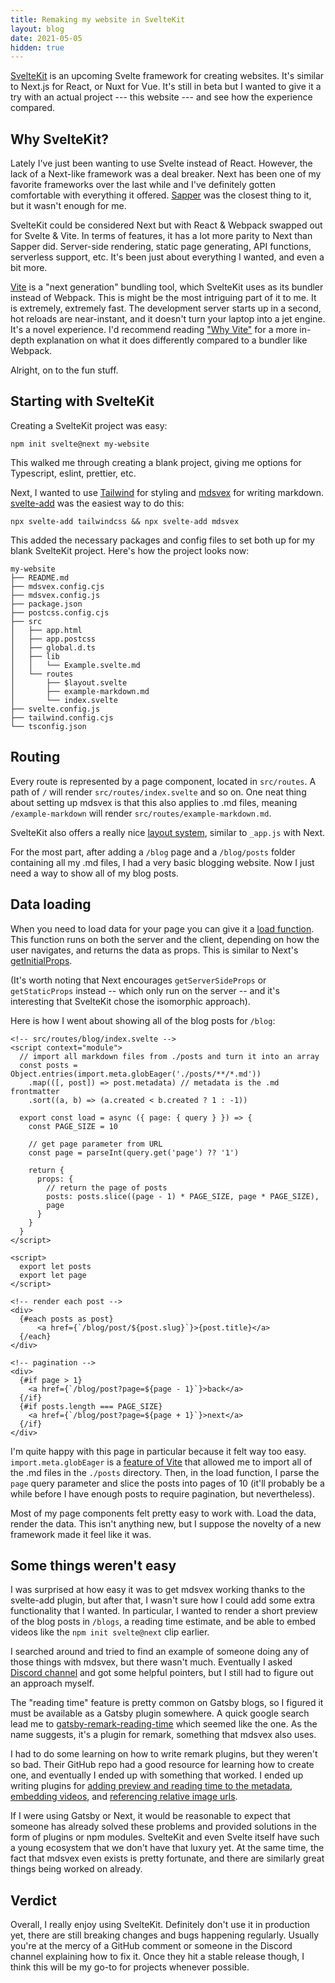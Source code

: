 ```yaml
---
title: Remaking my website in SvelteKit
layout: blog
date: 2021-05-05
hidden: true
---
```


[SvelteKit](https://kit.svelte.dev) is an upcoming Svelte framework for creating websites. It's similar to Next.js for React, or Nuxt for Vue. It's still in beta but I wanted to give it a try with an actual project --- this website --- and see how the experience compared.

## Why SvelteKit?

Lately I've just been wanting to use Svelte instead of React. However, the lack of a Next-like framework was a deal breaker. Next has been one of my favorite frameworks over the last while and I've definitely gotten comfortable with everything it offered. [Sapper](https://sapper.dev) was the closest thing to it, but it wasn't enough for me.

SvelteKit could be considered Next but with React & Webpack swapped out for Svelte & Vite. In terms of features, it has a lot more parity to Next than Sapper did. Server-side rendering, static page generating, API functions, serverless support, etc. It's been just about everything I wanted, and even a bit more.

[Vite](https://vitejs.dev) is a "next generation" bundling tool, which SvelteKit uses as its bundler instead of Webpack. This is might be the most intriguing part of it to me. It is extremely, extremely fast. The development server starts up in a second, hot reloads are near-instant, and it doesn't turn your laptop into a jet engine. It's a novel experience. I'd recommend reading ["Why Vite"](https://vitejs.dev/guide/why.html) for a more in-depth explanation on what it does differently compared to a bundler like Webpack.

Alright, on to the fun stuff.

## Starting with SvelteKit

Creating a SvelteKit project was easy:

```
npm init svelte@next my-website
```

This walked me through creating a blank project, giving me options for Typescript, eslint, prettier, etc.

Next, I wanted to use [Tailwind](https://tailwindcss.com) for styling and [mdsvex](https://mdsvex.pngwn.io) for writing markdown. [svelte-add](https://github.com/svelte-add/svelte-add) was the easiest way to do this:

```
npx svelte-add tailwindcss && npx svelte-add mdsvex
```

This added the necessary packages and config files to set both up for my blank SvelteKit project. Here's how the project looks now:

```
my-website
├── README.md
├── mdsvex.config.cjs
├── mdsvex.config.js
├── package.json
├── postcss.config.cjs
├── src
│   ├── app.html
│   ├── app.postcss
│   ├── global.d.ts
│   ├── lib
│   │   └── Example.svelte.md
│   └── routes
│       ├── $layout.svelte
│       ├── example-markdown.md
│       └── index.svelte
├── svelte.config.js
├── tailwind.config.cjs
└── tsconfig.json
```

## Routing

Every route is represented by a page component, located in `src/routes`. A path of `/` will render `src/routes/index.svelte` and so on. One neat thing about setting up mdsvex is that this also applies to .md files, meaning `/example-markdown` will render `src/routes/example-markdown.md`.

SvelteKit also offers a really nice [layout system](https://kit.svelte.dev/docs#layouts), similar to `_app.js` with Next.

For the most part, after adding a `/blog` page and a `/blog/posts` folder containing all my .md files, I had a very basic blogging website. Now I just need a way to show all of my blog posts.

## Data loading

When you need to load data for your page you can give it a [load function](https://kit.svelte.dev/docs#loading). This function runs on both the server and the client, depending on how the user navigates, and returns the data as props. This is similar to Next's [getInitialProps](https://nextjs.org/docs/api-reference/data-fetching/getInitialProps).

(It's worth noting that Next encourages `getServerSideProps` or `getStaticProps` instead -- which only run on the server -- and it's interesting that SvelteKit chose the isomorphic approach).

Here is how I went about showing all of the blog posts for `/blog`:

```svelte
<!-- src/routes/blog/index.svelte -->
<script context="module">
  // import all markdown files from ./posts and turn it into an array
  const posts = Object.entries(import.meta.globEager('./posts/**/*.md'))
    .map(([, post]) => post.metadata) // metadata is the .md frontmatter
    .sort((a, b) => (a.created < b.created ? 1 : -1))

  export const load = async ({ page: { query } }) => {
    const PAGE_SIZE = 10

    // get page parameter from URL
    const page = parseInt(query.get('page') ?? '1')

    return {
      props: {
        // return the page of posts
        posts: posts.slice((page - 1) * PAGE_SIZE, page * PAGE_SIZE),
        page
      }
    }
  }
</script>

<script>
  export let posts
  export let page
</script>

<!-- render each post -->
<div>
  {#each posts as post}
      <a href={`/blog/post/${post.slug}`}>{post.title}</a>
  {/each}
</div>

<!-- pagination -->
<div>
  {#if page > 1}
    <a href={`/blog/post?page=${page - 1}`}>back</a>
  {/if}
  {#if posts.length === PAGE_SIZE}
    <a href={`/blog/post?page=${page + 1}`}>next</a>
  {/if}
</div>
```

I'm quite happy with this page in particular because it felt way too easy. `import.meta.globEager` is a [feature of Vite](https://vitejs.dev/guide/features.html#glob-import) that allowed me to import all of the .md files in the `./posts` directory. Then, in the load function, I parse the `page` query parameter and slice the posts into pages of 10 (it'll probably be a while before I have enough posts to require pagination, but nevertheless).

Most of my page components felt pretty easy to work with. Load the data, render the data. This isn't anything new, but I suppose the novelty of a new framework made it feel like it was.

## Some things weren't easy

I was surprised at how easy it was to get mdsvex working thanks to the svelte-add plugin, but after that, I wasn't sure how I could add some extra functionality that I wanted. In particular, I wanted to render a short preview of the blog posts in `/blogs`, a reading time estimate, and be able to embed videos like the `npm init svelte@next` clip earlier.

I searched around and tried to find an example of someone doing any of those things with mdsvex, but there wasn't much. Eventually I asked [Discord channel](https://svelte.dev) and got some helpful pointers, but I still had to figure out an approach myself.

The "reading time" feature is pretty common on Gatsby blogs, so I figured it must be available as a Gatsby plugin somewhere. A quick google search lead me to [gatsby-remark-reading-time](https://www.gatsbyjs.com/plugins/gatsby-remark-reading-time/) which seemed like the one. As the name suggests, it's a plugin for remark, something that mdsvex also uses.

I had to do some learning on how to write remark plugins, but they weren't so bad. Their GitHub repo had a good resource for learning how to create one, and eventually I ended up with something that worked. I ended up writing plugins for [adding preview and reading time to the metadata](https://github.com/mattjennings/mattjennings.io/tree/master/remark-plugins/blog-meta.js), [embedding videos](https://github.com/mattjennings/mattjennings.io/tree/master/remark-plugins/video.js), and [referencing relative image urls](https://github.com/mattjennings/mattjennings.io/tree/master/remark-plugins/relative-image-urls.js).

If I were using Gatsby or Next, it would be reasonable to expect that someone has already solved these problems and provided solutions in the form of plugins or npm modules. SvelteKit and even Svelte itself have such a young ecosystem that we don't have that luxury yet. At the same time, the fact that mdsvex even exists is pretty fortunate, and there are similarly great things being worked on already.

## Verdict

Overall, I really enjoy using SvelteKit. Definitely don't use it in production yet, there are still breaking changes and bugs happening regularly. Usually you're at the mercy of a GitHub comment or someone in the Discord channel explaining how to fix it. Once they hit a stable release though, I think this will be my go-to for projects whenever possible.
